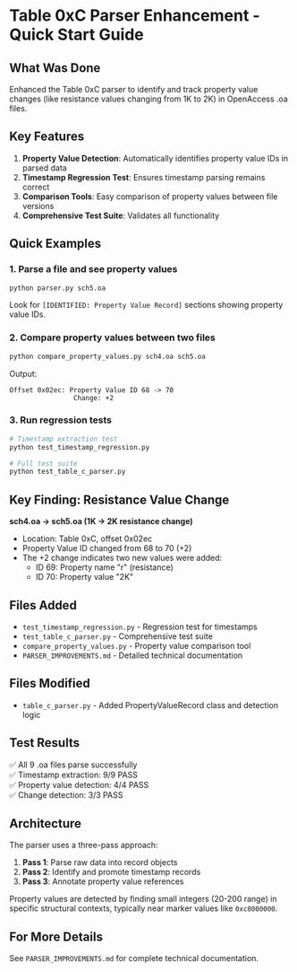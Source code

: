# Table 0xC Parser Enhancement - Quick Start Guide

## What Was Done

Enhanced the Table 0xC parser to identify and track property value changes (like resistance values changing from 1K to 2K) in OpenAccess .oa files.

## Key Features

1. **Property Value Detection**: Automatically identifies property value IDs in parsed data
2. **Timestamp Regression Test**: Ensures timestamp parsing remains correct
3. **Comparison Tools**: Easy comparison of property values between file versions
4. **Comprehensive Test Suite**: Validates all functionality

## Quick Examples

### 1. Parse a file and see property values
```bash
python parser.py sch5.oa
```
Look for `[IDENTIFIED: Property Value Record]` sections showing property value IDs.

### 2. Compare property values between two files
```bash
python compare_property_values.py sch4.oa sch5.oa
```
Output:
```
Offset 0x02ec: Property Value ID 68 -> 70
                Change: +2
```

### 3. Run regression tests
```bash
# Timestamp extraction test
python test_timestamp_regression.py

# Full test suite
python test_table_c_parser.py
```

## Key Finding: Resistance Value Change

**sch4.oa → sch5.oa (1K → 2K resistance change)**
- Location: Table 0xC, offset 0x02ec
- Property Value ID changed from 68 to 70 (+2)
- The +2 change indicates two new values were added:
  - ID 69: Property name "r" (resistance)  
  - ID 70: Property value "2K"

## Files Added

- `test_timestamp_regression.py` - Regression test for timestamps
- `test_table_c_parser.py` - Comprehensive test suite
- `compare_property_values.py` - Property value comparison tool
- `PARSER_IMPROVEMENTS.md` - Detailed technical documentation

## Files Modified

- `table_c_parser.py` - Added PropertyValueRecord class and detection logic

## Test Results

✅ All 9 .oa files parse successfully  
✅ Timestamp extraction: 9/9 PASS  
✅ Property value detection: 4/4 PASS  
✅ Change detection: 3/3 PASS  

## Architecture

The parser uses a three-pass approach:
1. **Pass 1**: Parse raw data into record objects
2. **Pass 2**: Identify and promote timestamp records
3. **Pass 3**: Annotate property value references

Property values are detected by finding small integers (20-200 range) in specific structural contexts, typically near marker values like `0xc8000000`.

## For More Details

See `PARSER_IMPROVEMENTS.md` for complete technical documentation.
